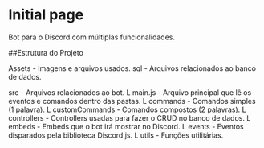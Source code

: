 # Initial page

Bot para o Discord com múltiplas funcionalidades.

##Estrutura do Projeto

Assets - Imagens e arquivos usados.
sql - Arquivos relacionados ao banco de dados.

src - Arquivos relacionados ao bot.
 L main.js - Arquivo principal que lê os eventos e comandos dentro das pastas.
 L commands - Comandos simples (1 palavra).
 L customCommands - Comandos compostos (2 palavras).
 L controllers - Controllers usadas para fazer o CRUD no banco de dados.
 L embeds - Embeds que o bot irá mostrar no Discord.
 L events - Eventos disparados pela biblioteca Discord.js.
 L utils - Funções utilitárias.
  
